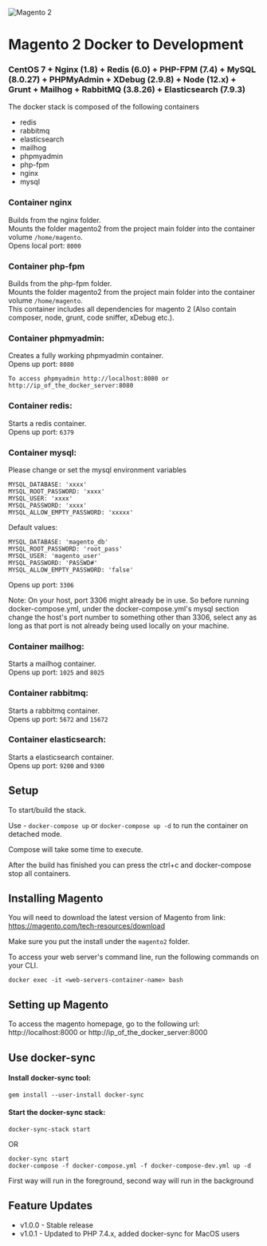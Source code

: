 ![Magento 2](https://cdn.rawgit.com/rafaelstz/magento2-snippets-visualstudio/master/images/icon.png)

#  Magento 2 Docker to Development

### CentOS 7 + Nginx (1.8) + Redis (6.0) + PHP-FPM (7.4) + MySQL (8.0.27) + PHPMyAdmin + XDebug (2.9.8) + Node (12.x) + Grunt + Mailhog + RabbitMQ (3.8.26) + Elasticsearch (7.9.3)

The docker stack is composed of the following containers
- redis
- rabbitmq
- elasticsearch
- mailhog
- phpmyadmin
- php-fpm
- nginx
- mysql

### Container nginx
Builds from the nginx folder. <br>
Mounts the folder magento2 from the project main folder into the container volume `/home/magento`.<br>
Opens local port: `8000`

### Container php-fpm
Builds from the php-fpm folder.<br>
Mounts the folder magento2 from the project main folder into the container volume `/home/magento`.<br>
This container includes all dependencies for magento 2 (Also contain composer, node, grunt, code sniffer, xDebug etc.).<br>

### Container phpmyadmin:
Creates a fully working phpmyadmin container.<br>
Opens up port: `8080`
        
    To access phpmyadmin http://localhost:8080 or http://ip_of_the_docker_server:8080

### Container redis:
Starts a redis container.<br>
Opens up port: `6379`

### Container mysql:
Please change or set the mysql environment variables
    
    MYSQL_DATABASE: 'xxxx'
    MYSQL_ROOT_PASSWORD: 'xxxx'
    MYSQL_USER: 'xxxx'
    MYSQL_PASSWORD: 'xxxx'
    MYSQL_ALLOW_EMPTY_PASSWORD: 'xxxxx'

Default values:

    MYSQL_DATABASE: 'magento_db'
    MYSQL_ROOT_PASSWORD: 'root_pass'
    MYSQL_USER: 'magento_user'
    MYSQL_PASSWORD: 'PASSWD#'
    MYSQL_ALLOW_EMPTY_PASSWORD: 'false'

Opens up port: `3306`

Note: On your host, port 3306 might already be in use. So before running docker-compose.yml, under the docker-compose.yml's mysql section change the host's port number to something other than 3306, select any as long as that port is not already being used locally on your machine.

### Container mailhog:
Starts a mailhog container.<br>
Opens up port: `1025` and `8025`

### Container rabbitmq:
Starts a rabbitmq container.<br>
Opens up port: `5672` and `15672`

### Container elasticsearch:
Starts a elasticsearch container.<br>
Opens up port: `9200` and `9300`

## Setup
To start/build the stack.

Use - `docker-compose up` or `docker-compose up -d` to run the container on detached mode. 

Compose will take some time to execute.

After the build has finished you can press the ctrl+c and docker-compose stop all containers.

## Installing Magento

You will need to download the latest version of Magento from link: https://magento.com/tech-resources/download

Make sure you put the install under the `magento2` folder. 

To access your web server's command line, run the following commands on your CLI.

    docker exec -it <web-servers-container-name> bash

## Setting up Magento

To access the magento homepage, go to the following url: http://localhost:8000 or http://ip_of_the_docker_server:8000

## Use docker-sync
#### Install docker-sync tool:
    gem install --user-install docker-sync
#### Start the docker-sync stack:
    docker-sync-stack start
OR

    docker-sync start
    docker-compose -f docker-compose.yml -f docker-compose-dev.yml up -d
First way will run in the foreground, second way will run in the background

## Feature Updates
- v1.0.0 - Stable release
- v1.0.1 - Updated to PHP 7.4.x, added docker-sync for MacOS users